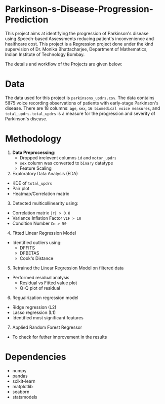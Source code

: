 # Parkinson-s-Disease-Progression-Prediction
This project aims at identifying the progression of Parkinson's disease using Speech-based Assessments reducing patient's inconvenience and healthcare cost.
This project is a Regression project done under the kind supervision of Dr. Monika Bhattacharjee, Department of Mathematics, Indian Institute of Technology Bombay. 

The details and workflow of the Projects are given below:

# Data
The data used for this project is `parkinsons_updrs.csv`. The data contains 5875 voice recording observations of patients with early-stage Parkinson's disease. There are 18 columns: `age`, `sex`, `16 biomedical voice measures`, and `total_updrs`. `total_updrs` is a measure for the progression and severity of Parkinson's disease.

# Methodology
1. **Data Preprocessing**:
    - Dropped irrelevent columns `id` and `motor_updrs`
    - `sex` column was converted to `binary` datatype
    - Feature Scaling
2. Exploratory Data Analysis (EDA)
  * KDE of `total_updrs`
  * Pair plot
  * Heatmap/Correlation matrix
3. Detected multicollinearity using:
  * Correlation matrix `|r| > 0.8`
  * Variance Inflation Factor `VIF > 10`
  * Condition Number `Cn > 50`
4. Fitted Linear Regression Model
  * Identified outliers using:
    * DFFITS
    * DFBETAS
    * Cook's Distance
5. Retrained the Linear Regression Model on filtered data
  * Performed residual analysis
    * Residual vs Fitted value plot
    * Q-Q plot of residual
6. Regualrization regression model
  * Ridge regression (L2)
  * Lasso regression (L1)
  * Identified most significant features
7. Applied Random Forest Regressor
  * To check for futher improvement in the results

# Dependencies
* numpy
* pandas
* scikit-learn
* matplotlib
* seaborn
* statsmodels 
